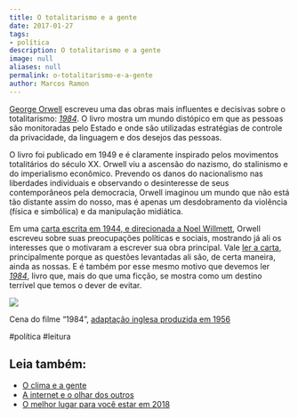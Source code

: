 ```yaml
---
title: O totalitarismo e a gente
date: 2017-01-27
tags:
- política
description: O totalitarismo e a gente
image: null
aliases: null
permalink: o-totalitarismo-e-a-gente
author: Marcos Ramon
---
```

[George Orwell](https://g.co/kgs/t7yRWF) escreveu uma das obras mais influentes e decisivas sobre o totalitarismo: [_1984_](http://amzn.to/2kyyKqU). O livro mostra um mundo distópico em que as pessoas são monitoradas pelo Estado e onde são utilizadas estratégias de controle da privacidade, da linguagem e dos desejos das pessoas.

O livro foi publicado em 1949 e é claramente inspirado pelos movimentos totalitários do século XX. Orwell viu a ascensão do nazismo, do stalinismo e do imperialismo econômico. Prevendo os danos do nacionalismo nas liberdades individuais e observando o desinteresse de seus contemporâneos pela democracia, Orwell imaginou um mundo que não está tão distante assim do nosso, mas é apenas um desdobramento da violência (física e simbólica) e da manipulação midiática.

Em uma [carta escrita em 1944, e direcionada a Noel Willmett](http://www.elfikurten.com.br/2016/07/carta-de-george-orwell-explica-1984.html), Orwell escreveu sobre suas preocupações políticas e sociais, mostrando já ali os interesses que o motivaram a escrever sua obra principal. Vale [ler a carta](http://www.elfikurten.com.br/2016/07/carta-de-george-orwell-explica-1984.html), principalmente porque as questões levantadas ali são, de certa maneira, ainda as nossas. E é também por esse mesmo motivo que devemos ler [_1984_](http://amzn.to/2kyyKqU), livro que, mais do que uma ficção, se mostra como um destino terrível que temos o dever de evitar.

<img src="/assets/img/o-totalitarismo-e-a gente-medium.jpeg">

Cena do filme “1984”, [adaptação inglesa produzida em 1956](https://en.wikipedia.org/wiki/1984_%281956_film%29)


#política #leitura<div class="leia-tambem" markdown="1">
## Leia também:

- <a href="/o-clima-e-a-gente">O clima e a gente</a>
- <a href="/a-internet-e-o-olhar-dos-outros">A internet e o olhar dos outros</a>
- <a href="/o-melhor-lugar-para-voce-estar-em-2018">O melhor lugar para você estar em 2018</a>
</div>